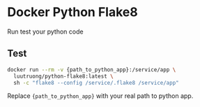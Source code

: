 # Docker Python Flake8

Run test your python code

## Test

```bash
docker run --rm -v {path_to_python_app}:/service/app \
  luutruong/python-flake8:latest \
  sh -c "flake8 --config /service/.flake8 /service/app"
```

Replace `{path_to_python_app}` with your real path to python app.
